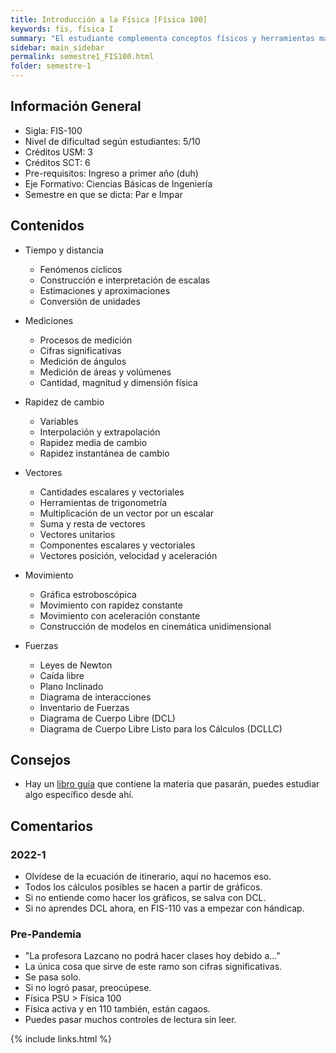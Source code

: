 ```yaml
---
title: Introducción a la Física [Física 100]
keywords: fis, física I
summary: "El estudiante complementa conceptos físicos y herramientas matemáticas, utilizándolas en la operatoria para la resolución de problemas. Desarrolla y potencia habilidades transversales, tales como: trabajo colaborativo, resolución de problemas, lectura comprensiva y planificación de su tiempo de estudios. Método IDEA aka: Física for dummies."
sidebar: main_sidebar
permalink: semestre1_FIS100.html
folder: semestre-1
---
```


## Información General

- Sigla: FIS-100
- Nivel de dificultad según estudiantes: 5/10
- Créditos USM: 3
- Créditos SCT: 6
- Pre-requisitos: Ingreso a primer año \(duh\)
- Eje Formativo: Ciencias Básicas de Ingeniería
- Semestre en que se dicta: Par e Impar

## Contenidos

- Tiempo y distancia
  - Fenómenos cíclicos
  - Construcción e interpretación de escalas
  - Estimaciones y aproximaciones
  - Conversión de unidades

- Mediciones
  - Procesos de medición
  - Cifras significativas
  - Medición de ángulos
  - Medición de áreas y volúmenes
  - Cantidad, magnitud y dimensión física

- Rapidez de cambio
  - Variables
  - Interpolación y extrapolación
  - Rapidez media de cambio
  - Rapidez instantánea de cambio

- Vectores
  - Cantidades escalares y vectoriales
  - Herramientas de trigonometría
  - Multiplicación de un vector por un escalar
  - Suma y resta de vectores
  - Vectores unitarios
  - Componentes escalares y vectoriales
  - Vectores posición, velocidad y aceleración

- Movimiento
  - Gráfica estroboscópica
  - Movimiento con rapidez constante
  - Movimiento con aceleración constante
  - Construcción de modelos en cinemática unidimensional

- Fuerzas
  - Leyes de Newton
  - Caída libre
  - Plano Inclinado
  - Diagrama de interacciones
  - Inventario de Fuerzas
  - Diagrama de Cuerpo Libre (DCL)
  - Diagrama de Cuerpo Libre Listo para los Cálculos (DCLLC)

## Consejos

- Hay un [libro guía][1] que contiene la materia que pasarán, puedes estudiar algo específico desde ahí.

## Comentarios

### 2022-1

- Olvídese de la ecuación de itinerario, aquí no hacemos eso.
- Todos los cálculos posibles se hacen a partir de gráficos.
- Si no entiende como hacer los gráficos, se salva con DCL.
- Si no aprendes DCL ahora, en FIS-110 vas a empezar con hándicap.

### Pre-Pandemia

- "La profesora Lazcano no podrá hacer clases hoy debido a..."
- La única cosa que sirve de este ramo son cifras significativas.
- Se pasa solo.
- Si no logró pasar, preocúpese.
- Física PSU > Física 100
- Física activa y en 110 también, están cagaos.
- Puedes pasar muchos controles de lectura sin leer.

[1]: https://bibliotecadigital.usm.cl/index.php/component/content/article/37-libros/113-conceptos-y-magnitudes-en-fisica-luciano-laroze-nicolas-porras-gonzalo-fuster?Itemid=101

{% include links.html %}
